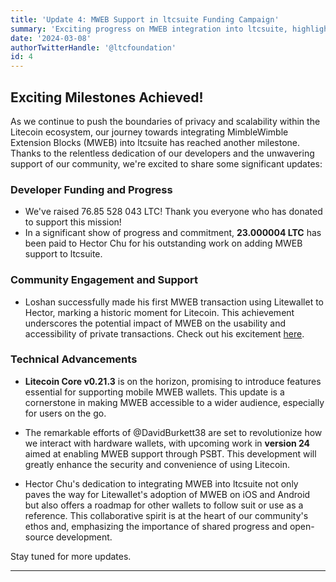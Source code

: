 ```yaml
---
title: 'Update 4: MWEB Support in ltcsuite Funding Campaign'
summary: 'Exciting progress on MWEB integration into ltcsuite, highlighting technical advancements and our community's crucial support.'
date: '2024-03-08'
authorTwitterHandle: '@ltcfoundation'
id: 4
---
```


## Exciting Milestones Achieved!

As we continue to push the boundaries of privacy and scalability within the Litecoin ecosystem, our journey towards integrating MimbleWimble Extension Blocks (MWEB) into ltcsuite has reached another milestone. Thanks to the relentless dedication of our developers and the unwavering support of our community, we're excited to share some significant updates:

### Developer Funding and Progress

- We've raised 76.85 528 043 LTC! Thank you everyone who has donated to support this mission!
- In a significant show of progress and commitment, **23.000004 LTC** has been paid to Hector Chu for his outstanding work on adding MWEB support to ltcsuite.

### Community Engagement and Support

- Loshan successfully made his first MWEB transaction using Litewallet to Hector, marking a historic moment for Litecoin. This achievement underscores the potential impact of MWEB on the usability and accessibility of private transactions. Check out his excitement [here](https://x.com/loshan1212/status/1765009781591265752?s=20).

### Technical Advancements

- **Litecoin Core v0.21.3** is on the horizon, promising to introduce features essential for supporting mobile MWEB wallets. This update is a cornerstone in making MWEB accessible to a wider audience, especially for users on the go.

- The remarkable efforts of @DavidBurkett38 are set to revolutionize how we interact with hardware wallets, with upcoming work in **version 24** aimed at enabling MWEB support through PSBT. This development will greatly enhance the security and convenience of using Litecoin.

- Hector Chu's dedication to integrating MWEB into ltcsuite not only paves the way for Litewallet's adoption of MWEB on iOS and Android but also offers a roadmap for other wallets to follow suit or use as a reference. This collaborative spirit is at the heart of our community's ethos and, emphasizing the importance of shared progress and open-source development.

Stay tuned for more updates.

---
